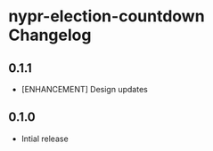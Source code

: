 # nypr-election-countdown Changelog

## 0.1.1
- [ENHANCEMENT] Design updates

## 0.1.0
- Intial release
